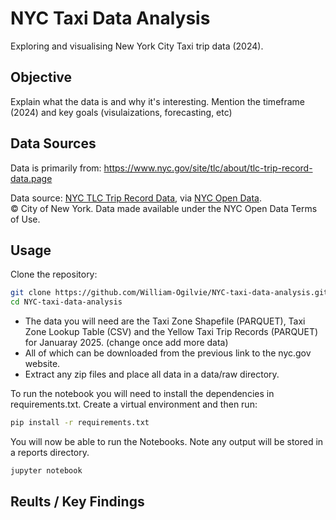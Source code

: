 # NYC Taxi Data Analysis
Exploring and visualising New York City Taxi trip data (2024). 

## Objective
Explain what the data is and why it's interesting.
Mention the timeframe (2024) and key goals (visulaizations, forecasting, etc)

## Data Sources
Data is primarily from:
https://www.nyc.gov/site/tlc/about/tlc-trip-record-data.page

Data source: [NYC TLC Trip Record Data](https://www.nyc.gov/site/tlc/about/tlc-trip-record-data.page), 
via [NYC Open Data](https://opendata.cityofnewyork.us/).  
© City of New York. Data made available under the NYC Open Data Terms of Use.

## Usage

Clone the repository:
```bash
git clone https://github.com/William-Ogilvie/NYC-taxi-data-analysis.git
cd NYC-taxi-data-analysis
```

- The data you will need are the Taxi Zone Shapefile (PARQUET), Taxi Zone Lookup Table (CSV) and the Yellow Taxi Trip Records (PARQUET) for Januaray 2025. (change once add more data)
- All of which can be downloaded from the previous link to the nyc.gov website.
- Extract any zip files and place all data in a data/raw directory.

To run the notebook you will need to install the dependencies in requirements.txt. Create a virtual environment and then run:

```bash
pip install -r requirements.txt
```

You will now be able to run the Notebooks. Note any output will be stored in a reports directory. 

```bash
jupyter notebook
```

## Reults / Key Findings
